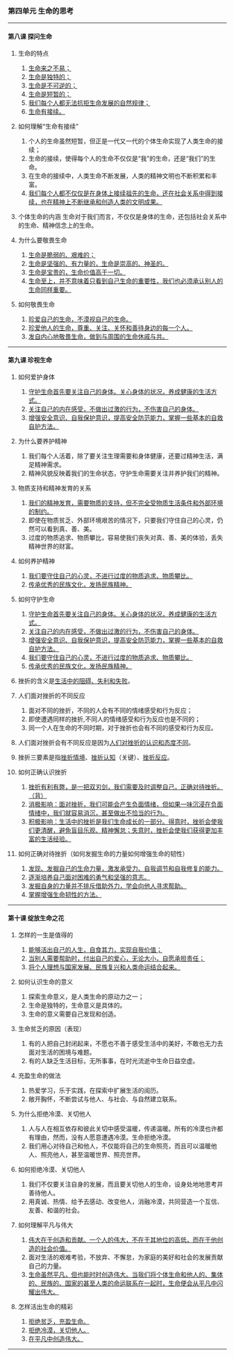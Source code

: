 ### 第四单元 生命的思考

---

#### 第八课 探问生命

1. 生命的特点
    1. <u>生命来之不易；</u>
    2. <u>生命是独特的；</u>
    3. <u>生命是不可逆的；</u>
    4. <u>生命是短暂的；</u>
    5. <u>我们每个人都无法抗拒生命发展的自然规律；</u>
    6. <u>生命有接续。</u>

2. 如何理解“生命有接续”
    1. 个人的生命虽然短暂，但正是一代又一代的个体生命实现了人类生命的接续；
    2. 生命的接续，使得每个人的生命不仅仅是“我”的生命，还是“我们”的生命。
    3. 在生命的接续中，人类生命不断发展，人类的精神文明也不断积累和丰富。
    4. <u>我们每个人都不仅仅是在身体上接续祖先的生命，还在社会关系中得到接续，也在精神上不断继承和创造人类的文明成果。</u>

3. 个体生命的内涵
    生命对于我们而言，不仅仅是身体的生命，还包括社会关系中的生命、精神信念上的生命。

4. 为什么要敬畏生命
    1. <u>生命是脆弱的、艰难的；</u>
    2. <u>生命是坚强的、有力量的，生命是崇高的、神圣的。</u>
    3. <u>生命是宝贵的，生命价值高于一切。</u>
    4. <u>生命至上，并不意味着只看到自己生命的重要性，我们也必须承认别人的生命同样重要。</u>

5. 如何敬畏生命
    1. <u>珍爱自己的生命，不漠视自己的生命。</u>
    2. <u>珍爱他人的生命，尊重、关注、关怀和善待身边的每一个人。</u>
    3. <u>发自内心地敬畏生命，做到与周围的生命休戚与共。</u>

---

#### 第九课 珍视生命

1. 如何爱护身体
   1. <u>守护生命首先要关注自己的身体。关心身体的状况，养成健康的生活方式。</u>
   2. <u>关注自己的内在感受，不做出过激的行为，不伤害自己的身体。</u>
   3. <u>增强安全意识、自我保护意识，提高安全防范能力，掌握一些基本的自救自护方法。</u>

2. 为什么要养护精神
   1. 我们每个人活着，除了要关注生理需要和身体健康，还要过精神生活，满足精神需求。
   2. 精神风貌反映着我们的生命状态，守护生命需要关注并养护我们的精神。

3. 物质支持和精神发育的关系
   1. <u>我们的精神发育，需要物质的支持，但不完全受物质生活条件和外部环境的制约。</u>
   2. 即使在物质贫乏、外部环境艰苦的情况下，只要我们守住自己的心灵，仍然可以看到真、善、美。
   3. 过度的物质追求、物质攀比，容易使我们丧失对真、善、美的体验，丢失精神世界的财富。

4. 如何养护精神
   1. <u>我们要守住自己的心灵，不进行过度的物质追求、物质攀比。</u>
   2. <u>传承优秀的民族文化，发扬民族精神。</u>

5. 如何守护生命
   1. <u>守护生命首先要关注自己的身体。关心身体的状况，养成健康的生活方式。</u>
   2. <u>关注自己的内在感受，不做出过激的行为，不伤害自己的身体。</u>
   3. <u>增强安全意识、自我保护意识，提高安全防范能力，掌握一些基本的自救自护方法。</u>
   4. <u>我们要守住自己的心灵，不进行过度的物质追求、物质攀比。</u>
   5. <u>传承优秀的民族文化，发扬民族精神。</u>

6. 挫折的含义是<u>生活中的阻碍、失利和失败</u>。

7. 人们面对挫折的不同反应
   1. 面对不同的挫折，不同的人会有不同的情绪感受和行为反应；
   2. 即使遭遇同样的挫折,不同人的情绪感受和行为反应也是不同的；
   3. 同一个人在生命的不同时期，对于挫折也会有不同的感受和行为反应。

8. 人们面对挫折会有不同反应是因为<u>人们对挫折的认识和态度不同</u>。

9. 挫折三要素是指<u>挫折情境</u>、<u>挫折认知</u>（关键）、<u>挫折反应</u>。

10. 如何正确认识挫折
    1. <u>挫折有利有弊，是一把双刃剑，我们需要及时调整自己，正确对待挫折。（背）</u>
    2. <u>消极影响：面对挫折，我们可能会产生负面情绪，但如果一味沉浸在负面情绪中，我们就容易消沉，甚至做出不恰当的行为。</u>
    3. <u>积极影响：生活中的挫折是我们生命成长的一部分。得意时，挫折会使我们更清醒，避免盲目乐观、精神懈怠；失意时，挫折会使我们获得更加丰富的生活经验。</u>

11. 如何正确对待挫折（如何发掘生命的力量如何增强生命的韧性）
    1. <u>发现、发掘自己的生命力量，激发承受力、自我调节和自我修复的能力。</u>
    2. <u>逐渐培养自己面对困难的勇气和坚强的意志。</u>
    3. <u>发掘自身的力量并不排斥借助外力，学会向他人寻求帮助。</u>
    4. <u>掌握增强生命韧性的方法。</u>

---

#### 第十课 绽放生命之花

1. 怎样的一生是值得的
   1. <u>能够活出自己的人生，自食其力，实现自我价值；</u>
   2. <u>当别人需要帮助时，付出自己的爱心，无论大小，自愿承担责任；</u>
   3. <u>将个人理想与国家发展、民族复兴和人类命运结合起来。</u>

2. 如何认识生命的意义
   1. 探索生命意义，是人类生命的原动力之一；
   2. 生命是独特的，生命意义是具体的。
   3. 生命的意义需要自己发现和创造。

3. 生命贫乏的原因（表现）
   1. 有的人把自己封闭起来，不愿也不善于感受生活中的美好，不敢也无力去面对生活的困境与难题。
   2. 有的人缺乏生活目标，无所事事，在时光流逝中生命日益空虚。

4. 充盈生命的做法
   1. 热爱学习，乐于实践，在探索中扩展生活的阅历。
   2. 敞开胸怀，不断尝试与他人、与社会、与自然建立联系。

5. 为什么拒绝冷漠、关切他人
   1. 人与人在相互依存和彼此关切中感受温暖，传递温暖。所有的冷漠也许都有理由，然而，没有人愿意遭遇冷漠。生命拒绝冷漠。
   2. 我们用心对待自己和他人，不仅能将自己的生命照亮，而且可以温暖他人、照亮他人，甚至温暖世界、照亮世界。

6. 如何拒绝冷漠、关切他人
   1. 我们不仅要关注自身的发展，而且要关切他人的生命，设身处地地思考并善待他人。
   2. 用真诚、热情、给予去感动、改变他人，消融冷漠，共同营造一个互信、友善、和谐的社会。

7. 如何理解平凡与伟大
   1. <u>伟大在于创造和贡献。一个人的伟大，不在于其地位的高低，而在于他创造的社会价值。</u>
   2. 面对生活的艰难考验，不放弃、不懈怠，为家庭的美好和社会的发展贡献自己的力量。
   3. <u>生命虽然平凡，但也能时时创造伟大。当我们将个体生命和他人的、集体的、民族的、国家的甚至人类的命运联系在一起时，生命便会从平凡中闪耀出伟大。</u>

8. 怎样活出生命的精彩
   1. <u>拒绝贫乏，充盈生命。</u>
   2. <u>拒绝冷漠，关切他人。</u>
   3. <u>在平凡中创造伟大。</u>

---
